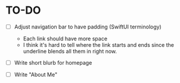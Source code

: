 # TO-DO
- [ ] Adjust navigation bar to have padding (SwiftUI terminology)
    - Each link should have more space
    - I think it's hard to tell where the link starts and ends since the underline blends all them in right now.

- [ ] Write short blurb for homepage
- [ ] Write "About Me"